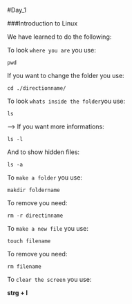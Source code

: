#Day_1

###Introduction to Linux

We have learned to do the following:

To look `where you are` you use:

```
pwd
```
If you want to change the folder you use:
```
cd ./directionname/
```

To look `whats inside the folder`you use:

```
ls
```
--> If you want more informations:
```
ls -l
```
And to show hidden files:
```
ls -a
```

To `make a folder` you use:

```
makdir foldername
```
To remove you need:
```
rm -r directinname
```

To `make a new file` you use:
```
touch filename
```
To remove you need:
```
rm filename
```
To `clear the screen` you use:

**strg + l**


